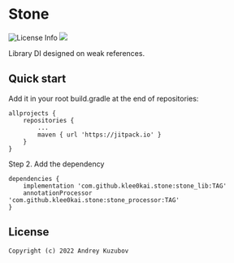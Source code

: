 # Stone 

![License Info](https://img.shields.io/badge/license-GNU_GPLv3-blue.svg?style=flat-square)
[![](https://jitpack.io/v/klee0kai/stone.svg)](https://jitpack.io/#klee0kai/stone)

Library DI designed on weak references.

## Quick start

Add it in your root build.gradle at the end of repositories:

	allprojects {
		repositories {
			...
			maven { url 'https://jitpack.io' }
		}
	}


Step 2. Add the dependency

    dependencies {
	    implementation 'com.github.klee0kai.stone:stone_lib:TAG'
        annotationProcessor 'com.github.klee0kai.stone:stone_processor:TAG'
	}


## License
```
Copyright (c) 2022 Andrey Kuzubov
```
